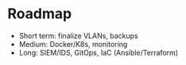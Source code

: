 # Roadmap
- Short term: finalize VLANs, backups
- Medium: Docker/K8s, monitoring
- Long: SIEM/IDS, GitOps, IaC (Ansible/Terraform)
